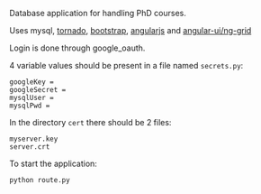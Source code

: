 Database application for handling PhD courses.

Uses mysql, [tornado](http://www.tornadoweb.org/en/stable/), [bootstrap](http://getbootstrap.com/), [angularjs](https://angularjs.org/) and [angular-ui/ng-grid](http://ui-grid.info/)

Login is done through google_oauth. 

4 variable values should be present in a file named ```secrets.py```:
```
googleKey = 
googleSecret = 
mysqlUser = 
mysqlPwd =
```

In the directory ```cert``` there should be 2 files:
```
myserver.key 
server.crt
```

To start the application:
```
python route.py
```
